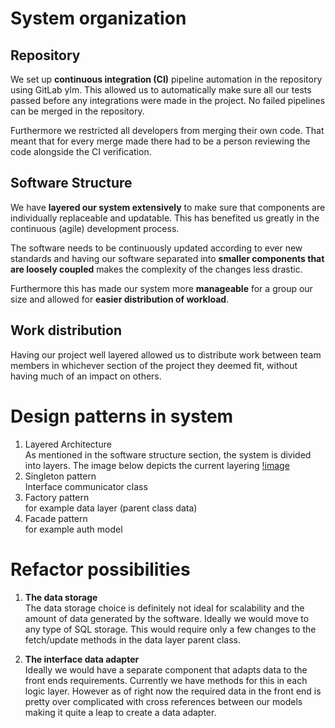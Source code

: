 # System organization
## Repository
We set up **continuous integration (CI)** pipeline automation in the repository using GitLab ylm. 
This allowed us to automatically make sure all our tests passed before any integrations
were made in the project. No failed pipelines can be merged in the repository.

Furthermore we restricted all developers from merging their own code. That meant that for every
merge made there had to be a person reviewing the code alongside the CI verification.

## Software Structure
We have **layered our system extensively** to make sure that components are individually 
replaceable and updatable. This has benefited us greatly in the continuous (agile) development 
process. 

The software needs to be continuously updated according to ever new standards and having 
our software separated into **smaller components that are loosely coupled** makes the complexity 
of the changes less drastic.

Furthermore this has made our system more **manageable** for a group our size and allowed for 
**easier distribution of workload**.

## Work distribution
Having our project well layered allowed us to distribute work between team members in whichever
section of the project they deemed fit, without having much of an impact on others.

# Design patterns in system
1. Layered Architecture\
As mentioned in the software structure section, the system is divided into layers. The image below
depicts the current layering
[!image]()
2. Singleton pattern \
Interface communicator class
3. Factory pattern \
for example data layer (parent class data)
4. Facade pattern \
for example auth model
# Refactor possibilities
1. **The data storage** \
The data storage choice is definitely not ideal for scalability and the amount 
of data generated by the software. Ideally we would move to any type of SQL storage. This
would require only a few changes to the fetch/update methods in the data layer parent class. 

2. **The interface data adapter** \
Ideally we would have a separate component that adapts data to the front ends requirements. 
Currently we have methods for this in each logic layer. However as of right now the required 
data in the front end is pretty over complicated with cross references between our models making 
it quite a leap to create a data adapter.


